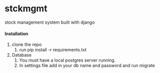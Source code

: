# stckmgmt
stock management system built with django


#### Installation ####
1. clone the repo
    1. run pip install -r requirements.txt
2. Database
    1. You must have a local postgres server running.
    2. In settings file add in your db name and password and run migrate

